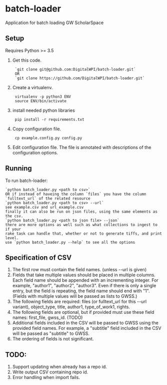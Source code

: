 # batch-loader
Application for batch loading GW ScholarSpace

## Setup
Requires Python >= 3.5

1. Get this code.

        `git clone git@github.com:DigitalWPI/batch-loader.git`
        OR
        `git clone https://github.com/DigitalWPI/batch-loader.git`

2. Create a virtualenv.

        virtualenv -p python3 ENV
        source ENV/bin/activate

3. install needed python libraries 

        pip install -r requirements.txt

4. Copy configuration file.

        cp example.config.py config.py

5. Edit configuration file. The file is annotated with descriptions of the configuration options.

## Running
To run batch-loader:

    `python batch_loader.py <path to csv>`
    OR if instead of haveing the column `files` you have the column `fulltext_url` of the related resource
    `python batch_loader.py <path to csv> --url`
    see example.csv and url_example.csv
    finally it can also be run on json files, using the same elements as the csv. 
    `python batch_loader.py <path to json file> --json`
    there are more options as well such as what collections to ingest to if your
    rake task can handle that, whether or not to generate tiffs, and print level.
    use `python batch_loader.py --help` to see all the options

## Specification of CSV
1. The first row must contain the field names. (unless --url is given)
2. Fields that take multiple values should be placed in multiple columns.
   Each field name should be appended with an incrementing integer. For
   example, "author1", "author2", "author3". Even if there is only a
   single entry, but the field is repeating, the field name should end with "1".
   (Fields with multiple values will be passed as lists to GWSS.)
3. The following fields are required: files (or fulltext_url for this --url variant), object_type, title, author1,
   type_of_work1, rights.
4. The following fields are optional, but if provided must use these field names:
   first_file, gwss_id. (TODO)
5. Additional fields included in the CSV will be passed to GWSS using the provided
   field names. For example, a "subtitle" field included in the CSV will be
   passed as "subtitle" to GWSS.
6. The ordering of fields is not significant.

## TODO:
1. Support updating when already has a repo id.
2. Write output CSV containing repo id.
3. Error handling when import fails.
